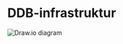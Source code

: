 # DDB-infrastruktur

![Draw.io diagram](https://rawgit.com/rolfmadsen/DDB-infrastruktur/master/DDB-infrastruktur.svg)
